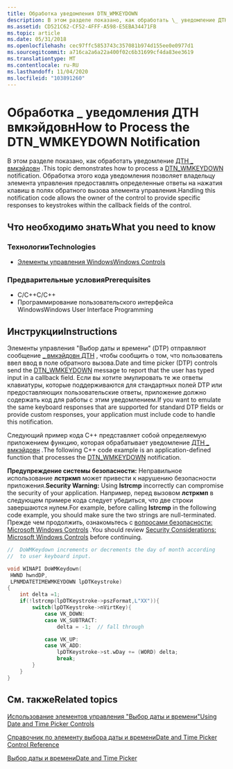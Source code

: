 ```yaml
---
title: Обработка уведомления DTN_WMKEYDOWN
description: В этом разделе показано, как обработать \_ уведомление ДТН вмкэйдовн. Обработка этого кода уведомления позволяет владельцу элемента управления предоставлять определенные ответы на нажатия клавиш в полях обратного вызова элемента управления.
ms.assetid: CD521C62-CF52-4FFF-A598-E5EBA34471FB
ms.topic: article
ms.date: 05/31/2018
ms.openlocfilehash: cec97ffc5853743c357081b974d155ee0e0977d1
ms.sourcegitcommit: a716ca2a6a22a400f02c6b31699cf4da83ee3619
ms.translationtype: MT
ms.contentlocale: ru-RU
ms.lasthandoff: 11/04/2020
ms.locfileid: "103891260"
---
```

# <a name="how-to-process-the-dtn_wmkeydown-notification"></a><span data-ttu-id="61052-104">Обработка \_ уведомления ДТН вмкэйдовн</span><span class="sxs-lookup"><span data-stu-id="61052-104">How to Process the DTN\_WMKEYDOWN Notification</span></span>

<span data-ttu-id="61052-105">В этом разделе показано, как обработать уведомление [ДТН \_ вмкэйдовн](dtn-wmkeydown.md) .</span><span class="sxs-lookup"><span data-stu-id="61052-105">This topic demonstrates how to process a [DTN\_WMKEYDOWN](dtn-wmkeydown.md) notification.</span></span> <span data-ttu-id="61052-106">Обработка этого кода уведомления позволяет владельцу элемента управления предоставлять определенные ответы на нажатия клавиш в полях обратного вызова элемента управления.</span><span class="sxs-lookup"><span data-stu-id="61052-106">Handling this notification code allows the owner of the control to provide specific responses to keystrokes within the callback fields of the control.</span></span>

## <a name="what-you-need-to-know"></a><span data-ttu-id="61052-107">Что необходимо знать</span><span class="sxs-lookup"><span data-stu-id="61052-107">What you need to know</span></span>

### <a name="technologies"></a><span data-ttu-id="61052-108">Технологии</span><span class="sxs-lookup"><span data-stu-id="61052-108">Technologies</span></span>

-   [<span data-ttu-id="61052-109">Элементы управления Windows</span><span class="sxs-lookup"><span data-stu-id="61052-109">Windows Controls</span></span>](window-controls.md)

### <a name="prerequisites"></a><span data-ttu-id="61052-110">Предварительные условия</span><span class="sxs-lookup"><span data-stu-id="61052-110">Prerequisites</span></span>

-   <span data-ttu-id="61052-111">C/C++</span><span class="sxs-lookup"><span data-stu-id="61052-111">C/C++</span></span>
-   <span data-ttu-id="61052-112">Программирование пользовательского интерфейса Windows</span><span class="sxs-lookup"><span data-stu-id="61052-112">Windows User Interface Programming</span></span>

## <a name="instructions"></a><span data-ttu-id="61052-113">Инструкции</span><span class="sxs-lookup"><span data-stu-id="61052-113">Instructions</span></span>


<span data-ttu-id="61052-114">Элементы управления "Выбор даты и времени" (DTP) отправляют сообщение [ \_ вмкэйдовн ДТН](dtn-wmkeydown.md) , чтобы сообщить о том, что пользователь ввел ввод в поле обратного вызова.</span><span class="sxs-lookup"><span data-stu-id="61052-114">Date and time picker (DTP) controls send the [DTN\_WMKEYDOWN](dtn-wmkeydown.md) message to report that the user has typed input in a callback field.</span></span> <span data-ttu-id="61052-115">Если вы хотите эмулировать те же ответы клавиатуры, которые поддерживаются для стандартных полей DTP или предоставляющих пользовательские ответы, приложение должно содержать код для работы с этим уведомлением.</span><span class="sxs-lookup"><span data-stu-id="61052-115">If you want to emulate the same keyboard responses that are supported for standard DTP fields or provide custom responses, your application must include code to handle this notification.</span></span>

<span data-ttu-id="61052-116">Следующий пример кода C++ представляет собой определяемую приложением функцию, которая обрабатывает уведомление [ДТН \_ вмкэйдовн](dtn-wmkeydown.md) .</span><span class="sxs-lookup"><span data-stu-id="61052-116">The following C++ code example is an application-defined function that processes the [DTN\_WMKEYDOWN](dtn-wmkeydown.md) notification.</span></span>

<span data-ttu-id="61052-117">**Предупреждение системы безопасности:** Неправильное использование **лстркмп** может привести к нарушению безопасности приложения.</span><span class="sxs-lookup"><span data-stu-id="61052-117">**Security Warning:** Using **lstrcmp** incorrectly can compromise the security of your application.</span></span> <span data-ttu-id="61052-118">Например, перед вызовом **лстркмп** в следующем примере кода следует убедиться, что две строки завершаются нулем.</span><span class="sxs-lookup"><span data-stu-id="61052-118">For example, before calling **lstrcmp** in the following code example, you should make sure the two strings are null-terminated.</span></span> <span data-ttu-id="61052-119">Прежде чем продолжить, ознакомьтесь с [вопросами безопасности: Microsoft Windows Controls](sec-comctls.md) .</span><span class="sxs-lookup"><span data-stu-id="61052-119">You should review [Security Considerations: Microsoft Windows Controls](sec-comctls.md) before continuing.</span></span>



```C++
//  DoWMKeydown increments or decrements the day of month according 
//  to user keyboard input.

void WINAPI DoWMKeydown(
 HWND hwndDP,
 LPNMDATETIMEWMKEYDOWN lpDTKeystroke)
{
    int delta =1;
    if(!lstrcmp(lpDTKeystroke->pszFormat,L"XX")){
        switch(lpDTKeystroke->nVirtKey){
            case VK_DOWN:
            case VK_SUBTRACT:
                delta = -1;  // fall through

            case VK_UP:
            case VK_ADD:
                lpDTKeystroke->st.wDay += (WORD) delta;
                break;
        }
    }
}
```



## <a name="related-topics"></a><span data-ttu-id="61052-120">См. также</span><span class="sxs-lookup"><span data-stu-id="61052-120">Related topics</span></span>

<dl> <dt>

[<span data-ttu-id="61052-121">Использование элементов управления "Выбор даты и времени"</span><span class="sxs-lookup"><span data-stu-id="61052-121">Using Date and Time Picker Controls</span></span>](using-date-and-time-picker.md)
</dt> <dt>

[<span data-ttu-id="61052-122">Справочник по элементу выбора даты и времени</span><span class="sxs-lookup"><span data-stu-id="61052-122">Date and Time Picker Control Reference</span></span>](bumper-date-and-time-picker-date-and-time-picker-control-reference.md)
</dt> <dt>

[<span data-ttu-id="61052-123">Выбор даты и времени</span><span class="sxs-lookup"><span data-stu-id="61052-123">Date and Time Picker</span></span>](date-and-time-picker-control-reference.md)
</dt> </dl>

 

 




